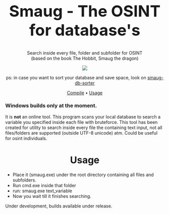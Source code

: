 <h1 align="Center" style="font-size:50px">Smaug - The OSINT for database's</h1>

<p align="Center">
    Search inside every file, folder and subfolder for OSINT<br>
    (based on the book The Hobbit, Smaug the dragon)
</p>

<p align="Center">
    <a href="https://github.com/waifro/smaug"><img src="https://i.imgur.com/DCvMnqH.png"></a>
</p>

<p align="Center">
    ps: in case you want to sort your database and save space, look on <a href="https://github.com/waifro/smaug/tree/smaug-db-sorter">smaug-db-sorter</a>
</p>

<p align="Center">
    <a href="https://github.com/waifro/smaug#usage">Compile</a> • 
    <a href="https://github.com/waifro/smaug#usage">Usage</a>
</p>

### Windows builds only at the moment.

It is **not** an online tool. This program scans your local database to search a variable you specified inside each file with bruteforce.
This tool has been created for utility to search inside every file the containing text input, not all files/folders are supported (outside UTF-8 unicode) atm.
Could be useful for osint individuals.

<h1 align="Center" style="font-size:30px">Usage</h1>

- Place it (smaug.exe) under the root directory containing all files and subfolders.
- Run cmd.exe inside that folder
- run: smaug.exe text_variable 
- Now you wait till it finishes searching. 

Under development, builds available under release.
